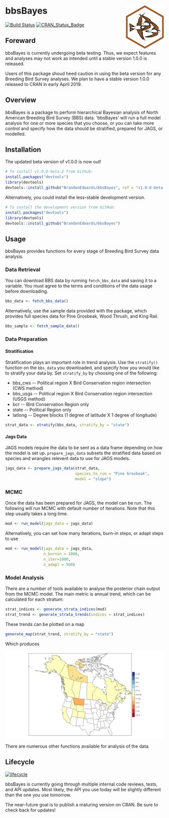 # bbsBayes <img src="man/figures/logo.png" align="right" />

[![Build Status](https://travis-ci.org/BrandonEdwards/bbsBayes.svg?branch=master)](https://travis-ci.org/BrandonEdwards/bbsBayes)
[![CRAN\_Status\_Badge](http://www.r-pkg.org/badges/version/bbsBayes)](https://cran.r-project.org/package=bbsBayes)

## Foreward
bbsBayes is currently undergoing beta testing. Thus, we expect features and analyses may not work as intended until a stable version 1.0.0 is released. 

Users of this package shoud heed caution in using the beta version for any Breeding Bird Survey analyses. We plan to have a stable version 1.0.0 released to CRAN in early April 2019.

## Overview
bbsBayes is a package to perform hierarchical Bayesian analysis of North American Breeding Bird Survey (BBS) data. 'bbsBayes' will run a full model analysis for one or more species that you choose, or you can take more control and specify how the data should be stratified, prepared for JAGS, or modelled. 

## Installation

The updated beta version of v1.0.0 is now out!
``` r
# To install v1.0.0-beta.2 from Github:
install.packages("devtools")
library(devtools)
devtools::install_github("BrandonEdwards/bbsBayes", ref = "v1.0.0-beta.2")
```

Alternatively, you could install the less-stable development version.
``` r
# To install the development version from GitHub:
install.packages("devtools")
library(devtools)
devtools::install_github("BrandonEdwards/bbsBayes")
```

## Usage

bbsBayes provides functions for every stage of Breeding Bird Survey data analysis.

### Data Retrieval 
You can download BBS data by running `fetch_bbs_data` and saving it to a variable. You must agree to the terms and conditions of the data usage before downloading.

``` r
bbs_data <- fetch_bbs_data()
```

Alternatively, use the sample data provided with the package, which provides full species data for Pine Grosbeak, Wood Thrush, and King Rail.

```r
bbs_sample <- fetch_sample_data()
```

### Data Preparation
#### Stratification
Stratification plays an important role in trend analysis. Use the `stratify()` function on the `bbs_data` you downloaded, and specify how you would like to stratify your data by. Set `stratify_by` by choosing one of the following:
* bbs_cws -- Political region X Bird Conservation region intersection (CWS method)
* bbs_usgs -- Political region X Bird Conservation region intersection (USGS method)
* bcr -- Bird Conservation Region only
* state -- Political Region only
* latlong -- Degree blocks (1 degree of latitude X 1 degree of longitude)

``` r
strat_data <- stratify(bbs_data, stratify_by = "state")
```

#### Jags Data
JAGS models require the data to be sent as a data frame depending on how the model is set up. `prepare_jags_data` subsets the stratified data based on species and wrangles relevent data to use for JAGS models.

``` r
jags_data <- prepare_jags_data(strat_data, 
                               species_to_run = "Pine Grosbeak", 
                               model = "slope")
```

### MCMC
Once the data has been prepared for JAGS, the model can be run. The following will run MCMC with default number of iterations. Note that this step usually takes a long time.

``` r
mod <- run_model(jags_data = jags_data)
```

Alternatively, you can set how many iterations, burn-in steps, or adapt steps to use
``` r
mod <- run_model(jags_data = jags_data,
                 n_burnin = 1000,
                 n_iter=1000,
                 n_adapt = 500)
```

### Model Analysis
There are a number of tools available to analyse the posterior chain output from the MCMC model. The main metric is annual trend, which can be calculated for each stratum:
``` r
strat_indices <- generate_strata_indices(mod)
strat_trend <- generate_strata_trends(indices = strat_indices)
```

These trends can be plotted on a map
``` r
generate_map(strat_trend, stratify_by = "state")
```

Which produces

<img src="man/figures/map_example.png" />

There are numerous other functions available for analysis of the data.


## Lifecycle
[![lifecycle](https://img.shields.io/badge/lifecycle-experimental-orange.svg)](https://www.tidyverse.org/lifecycle/#experimental)

bbsBayes is currently going through multiple internal code
reviews, tests, and API updates. Most likely, the API you use
today will be slightly different than the one you use tomorrow.

The near-future goal is to publish a maturing version on CRAN.
Be sure to check back for updates!

